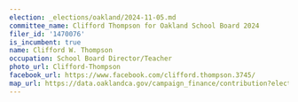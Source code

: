 ```yaml
---
election: _elections/oakland/2024-11-05.md
committee_name: Clifford Thompson for Oakland School Board 2024
filer_id: '1470076'
is_incumbent: true
name: Clifford W. Thompson
occupation: School Board Director/Teacher
photo_url: Clifford-Thompson
facebook_url: https://www.facebook.com/clifford.thompson.3745/
map_url: https://data.oaklandca.gov/campaign_finance/contribution?electionYear=2024&candidates=1470076&since=2021-07-07&until=2024-08-09
---
```

